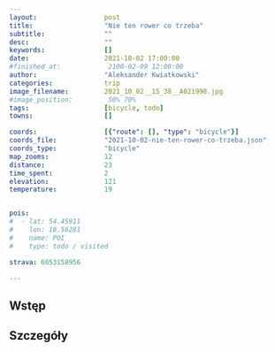 ```yaml
---
layout:                 post
title:                  "Nie ten rower co trzeba"
subtitle:               ""
desc:                   ""
keywords:               []
date:                   2021-10-02 17:00:00
#finished_at:            2100-02-09 12:00:00
author:                 "Aleksander Kwiatkowski"
categories:             trip
image_filename:         2021_10_02__15_38__A021990.jpg
#image_position:         50% 70%
tags:                   [bicycle, todo]
towns:                  []

coords:                 [{"route": [], "type": "bicycle"}]
coords_file:            "2021-10-02-nie-ten-rower-co-trzeba.json"
coords_type:            "bicycle"
map_zooms:              12
distance:               23
time_spent:             2
elevation:              121
temperature:            19


pois:
#  - lat: 54.45911
#    lon: 18.56281
#    name: POI
#    type: todo / visited

strava: 6053158956

---
```



## Wstęp

## Szczegóły
